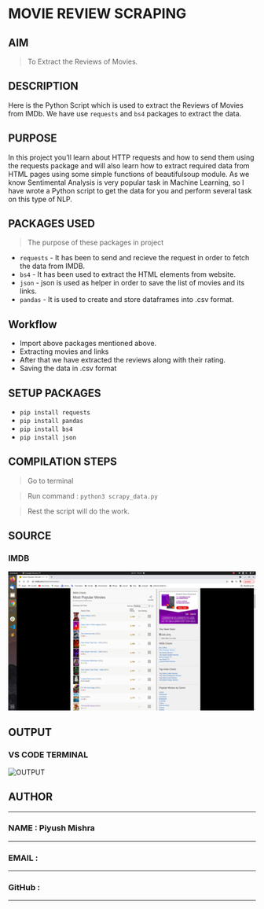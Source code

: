 # MOVIE REVIEW SCRAPING

## AIM
> To Extract the Reviews of Movies.

## DESCRIPTION
Here is the Python Script which is used to extract the Reviews of Movies from IMDb. We have use `requests` and `bs4` packages to extract the data.

## PURPOSE
In this project you’ll learn about HTTP requests and how to send them using the requests package and will also learn how to extract required data from HTML pages using some simple functions of beautifulsoup module. As we know Sentimental Analysis is very popular task in Machine Learning, so I have wrote a Python script to get the data for you and perform several task on this type of NLP.

## PACKAGES USED
> The purpose of these packages in project
- `requests` - It has been to send and recieve the request in order to fetch the data from IMDB. 
- `bs4` - It has been used to extract the HTML elements from website.
- `json` - json is used as helper in order to save the list of movies and its links.
- `pandas` - It is used to create and store dataframes into .csv format.


## Workflow
- Import above packages mentioned above.
- Extracting movies and links
- After that we have extracted the reviews along with their rating.
- Saving the data in .csv format

## SETUP PACKAGES
- `pip install requests `
- `pip install pandas`
- `pip install bs4`
- `pip install json`

## COMPILATION STEPS
> Go to terminal

> Run command : `python3 scrapy_data.py`

> Rest the script will do the work.
## SOURCE
 ### **IMDB**
 ![Image](Images/img.png)



## OUTPUT
 ### VS CODE TERMINAL
 ![OUTPUT](Images/terminal.png)


## AUTHOR

---
### NAME : Piyush Mishra 
---
### EMAIL    : 
--- 
### GitHub  :         
---